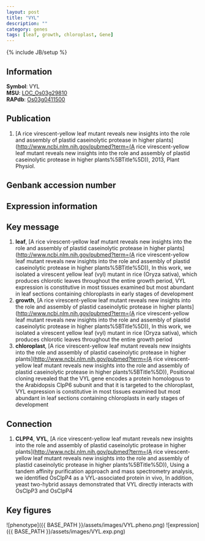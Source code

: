 ```yaml
---
layout: post
title: "VYL"
description: ""
category: genes
tags: [leaf, growth, chloroplast, Gene]
---
```

{% include JB/setup %}

## Information
__Symbol__: VYL  
__MSU__: [LOC_Os03g29810](http://rice.plantbiology.msu.edu/cgi-bin/ORF_infopage.cgi?orf=LOC_Os03g29810)  
__RAPdb__: [Os03g0411500](http://rapdb.dna.affrc.go.jp/viewer/gbrowse_details/irgsp1?name=Os03g0411500)  

## Publication
1. [A rice virescent-yellow leaf mutant reveals new insights into the role and assembly of plastid caseinolytic protease in higher plants](http://www.ncbi.nlm.nih.gov/pubmed?term=(A rice virescent-yellow leaf mutant reveals new insights into the role and assembly of plastid caseinolytic protease in higher plants%5BTitle%5D)), 2013, Plant Physiol.

## Genbank accession number

## Expression information

## Key message
1. __leaf__, [A rice virescent-yellow leaf mutant reveals new insights into the role and assembly of plastid caseinolytic protease in higher plants](http://www.ncbi.nlm.nih.gov/pubmed?term=(A rice virescent-yellow leaf mutant reveals new insights into the role and assembly of plastid caseinolytic protease in higher plants%5BTitle%5D)),  In this work, we isolated a virescent yellow leaf (vyl) mutant in rice (Oryza sativa), which produces chlorotic leaves throughout the entire growth period, VYL expression is constitutive in most tissues examined but most abundant in leaf sections containing chloroplasts in early stages of development
2. __growth__, [A rice virescent-yellow leaf mutant reveals new insights into the role and assembly of plastid caseinolytic protease in higher plants](http://www.ncbi.nlm.nih.gov/pubmed?term=(A rice virescent-yellow leaf mutant reveals new insights into the role and assembly of plastid caseinolytic protease in higher plants%5BTitle%5D)),  In this work, we isolated a virescent yellow leaf (vyl) mutant in rice (Oryza sativa), which produces chlorotic leaves throughout the entire growth period
3. __chloroplast__, [A rice virescent-yellow leaf mutant reveals new insights into the role and assembly of plastid caseinolytic protease in higher plants](http://www.ncbi.nlm.nih.gov/pubmed?term=(A rice virescent-yellow leaf mutant reveals new insights into the role and assembly of plastid caseinolytic protease in higher plants%5BTitle%5D)),  Positional cloning revealed that the VYL gene encodes a protein homologous to the Arabidopsis ClpP6 subunit and that it is targeted to the chloroplast, VYL expression is constitutive in most tissues examined but most abundant in leaf sections containing chloroplasts in early stages of development

## Connection
1. __CLPP4__, __VYL__, [A rice virescent-yellow leaf mutant reveals new insights into the role and assembly of plastid caseinolytic protease in higher plants](http://www.ncbi.nlm.nih.gov/pubmed?term=(A rice virescent-yellow leaf mutant reveals new insights into the role and assembly of plastid caseinolytic protease in higher plants%5BTitle%5D)),  Using a tandem affinity purification approach and mass spectrometry analysis, we identified OsClpP4 as a VYL-associated protein in vivo, In addition, yeast two-hybrid assays demonstrated that VYL directly interacts with OsClpP3 and OsClpP4

## Key figures
![phenotype]({{ BASE_PATH }}/assets/images/VYL.pheno.png)
![expression]({{ BASE_PATH }}/assets/images/VYL.exp.png)


